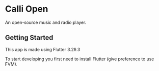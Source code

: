 # Calli Open

An open-source music and radio player.

## Getting Started

This app is made using Flutter 3.29.3

To start developing you first need to install Flutter (give preference to use FVM).